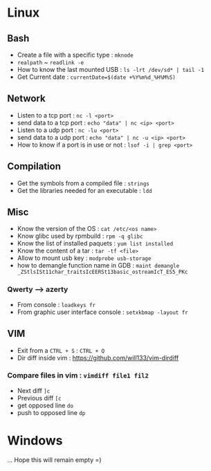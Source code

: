 # Linux
## Bash
* Create a file with a specific type : `mknode`
* `realpath` ~ `readlink -e`
* How to know the last mounted USB : `ls -lrt /dev/sd* | tail -1`
* Get Current date : `currentDate=$(date +%Y%m%d_%H%M%S)`

## Network
* Listen to a tcp port : `nc -l <port>`
* send data to a tcp port : `echo "data" | nc <ip> <port>`
* Listen to a udp port : `nc -lu <port>`
* send data to a udp port : `echo "data" | nc -u <ip> <port>`
* How to know if a port is in use or not : `lsof -i | grep <port>`

## Compilation
* Get the symbols from a compiled file : `strings`
* Get the libraries needed for an executable : `ldd`

## Misc
* Know the version of the OS : `cat /etc/<os name>`
* Know glibc used by rpmbuild : `rpm -q glibc` 
* Know the list of installed paquets : `yum list installed`
* Know the content of a tar : `tar -tf <file>`
* Allow to mount usb key : `modprobe usb-storage`
* how to demangle function name in GDB : `maint demangle _ZStlsISt11char_traitsIcEERSt13basic_ostreamIcT_ES5_PKc`


### Qwerty --> azerty
* From console : `loadkeys fr`
* From graphic user interface console : `setxkbmap -layout fr`

## VIM
* Exit from a `CTRL + S` : `CTRL + Q`
* Dir diff inside vim : https://github.com/will133/vim-dirdiff

### Compare files in vim : `vimdiff file1 fil2`
* Next diff `]c`
* Previous diff `[c`
* get opposed line `do`
* push to opposed line `dp`

# Windows
... Hope this will remain empty =)
